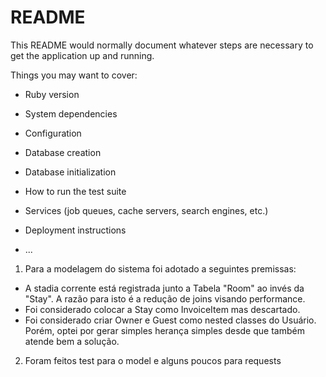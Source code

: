 # README

This README would normally document whatever steps are necessary to get the
application up and running.

Things you may want to cover:

* Ruby version

* System dependencies

* Configuration

* Database creation

* Database initialization

* How to run the test suite

* Services (job queues, cache servers, search engines, etc.)

* Deployment instructions

* ...


1. Para a modelagem do sistema foi adotado a seguintes premissas:
  - A stadia corrente está registrada junto a Tabela "Room" ao invés da "Stay". A razão para isto é a redução de joins visando performance. 
  - Foi considerado colocar a Stay como InvoiceItem mas descartado.
  - Foi considerado criar Owner e Guest como nested classes do Usuário. Porém, optei por gerar simples herança simples desde que também atende bem a solução.

2. Foram feitos test para o model e alguns poucos para requests




  
